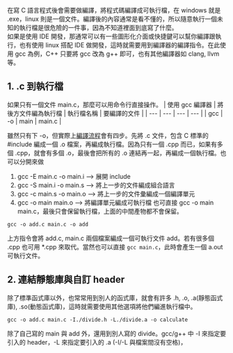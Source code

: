 在寫 C 語言程式後會需要做編譯，將程式碼編譯成可執行檔，在 windows 就是 .exe，linux 則是一個文件。編譯後的內容通常是看不懂的，所以隨意執行一個未知的執行檔是很危險的一件事，因為不知道裡面到底寫了什麼。\
如果是使用 IDE 開發，那通常可以有一些圖形化介面或快捷鍵可以幫你編譯跟執行，也有使用 linux 搭配 IDE 做開發，這時就需要用到編譯器的編譯指令。在此使用 gcc 為例，C++ 只要將 gcc 改為 g++ 即可，也有其他編譯器如 clang, llvm 等。

## 1. .c 到執行檔
如果只有一個文件 main.c，那麼可以用命令行直接操作。
| 使用 gcc 編譯器 | 將後方文件編為執行檔 | 執行檔名稱 | 要編譯的文件 |
| --- | --- | --- | --- |
| gcc | -o | main | main.c |

雖然只有下 -o，但實際上[編譯流程](https://github.com/JrPhy/C_tutorial/blob/main/CH6-%E7%B7%A8%E8%AD%AF%E6%B5%81%E7%A8%8B%E8%88%87%E9%A0%90%E8%99%95%E7%90%86.md)會有四步。先將 .c 文件，包含 C 標準的 #include 編成一個 .o 檔案，再編成執行檔。因為只有一個 .cpp 而已，如果有多個 .cpp，就會有多個 .o，最後會把所有的 .o 連結再一起，再編成一個執行檔。也可以分開來做
1. gcc -E main.c -o main.i --> 展開 include
2. gcc -S main.i -o main.s --> 將上一步的文件編成組合語言
3. gcc -c main.s -o main.o --> 將上一步的文件彙編成一個編譯單元
4. gcc -o main main.o --> 將編譯單元編成可執行檔
也可直接 gcc -o main main.c，最後只會保留執行檔，上面的中間產物都不會保留。
```
gcc -o add.c main.c -o add
```
上方指令會將 add.c, main.c 兩個檔案編成一個可執行文件 add。若有很多個 .cpp 也可用 *.cpp 來取代。當然也可以直接 ```gcc main.c```，此時會產生一個 a.out 可執行文件。

## 2. 連結靜態庫與自訂 header
除了標準函式庫以外，也常常用到別人的函式庫，就會有許多 .h, .o, .a(靜態函式庫), .so(動態函式庫)，這時就需要使用其他選項將他們編進執行檔中。
```
gcc -o add.c main.c -I./divide.h -L./divide.a -o calculate
```
除了自己寫的 main 與 add 外，還用到別人寫的 divide。gcc/g++ 中 -I 來指定要引入的 header，-L 來指定要引入的 .a (-I/-L 與檔案間沒有空格)，
